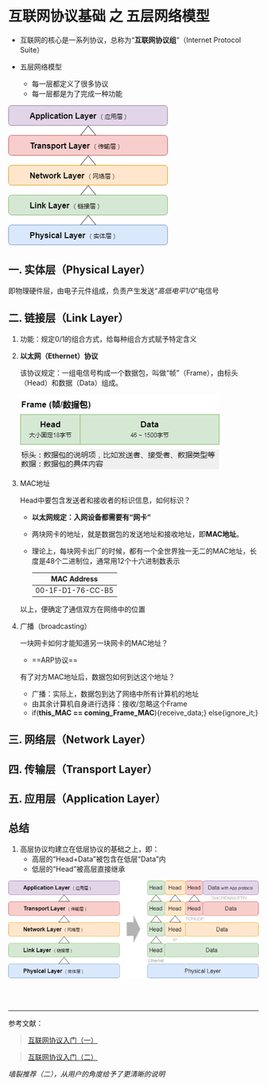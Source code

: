 # 互联网协议基础 之 五层网络模型

- 互联网的核心是一系列协议，总称为“**互联网协议组**”（Internet Protocol Suite）

- 五层网络模型

  - 每一层都定义了很多协议
  - 每一层都是为了完成一种功能

![五层网络模型](五层网络模型.png)


## 一. 实体层（Physical Layer）

即物理硬件层，由电子元件组成，负责产生发送“*高低电平1/0*”电信号

## 二. 链接层（Link Layer）

1. 功能：规定0/1的组合方式，给每种组合方式赋予特定含义

2. **以太网（Ethernet）协议**

   该协议规定：一组电信号构成一个数据包，叫做“帧”（Frame），由标头（Head）和数据（Data）组成。

   ![Frame_Head_Data](Frame_Head_Data.png)

3. MAC地址

   Head中要包含发送者和接收者的标识信息，如何标识？

   - **以太网规定：入网设备都需要有“网卡”**

   - 两块网卡的地址，就是数据包的发送地址和接收地址，即**MAC地址**。

   - 理论上，每块网卡出厂的时候，都有一个全世界独一无二的MAC地址，长度是48个二进制位，通常用12个十六进制数表示 

     |    MAC Address    |
     | :---------------: |
     | 00-1F-D1-76-CC-B5 |

   以上，便确定了通信双方在网络中的位置

4. 广播（broadcasting） 

   一块网卡如何才能知道另一块网卡的MAC地址？

   - ==ARP协议==

   有了对方MAC地址后，数据包如何到达这个地址？

   - 广播：实际上，数据包到达了网络中所有计算机的地址
   - 由其余计算机自身进行选择：接收/忽略这个Frame
   - if(**this_MAC == coming_Frame_MAC**){receive_data;} else{ignore_it;}

## 三. 网络层（Network Layer）



## 四. 传输层（Transport Layer）



## 五. 应用层（Application Layer）



## 总结

1. 高层协议均建立在低层协议的基础之上，即：
   - 高层的“Head+Data”被包含在低层“Data”内
   - 低层的“Head”被高层直接继承

![五层网络模型](五层网络模型总结.png)

<br><br>

----

参考文献：

> [互联网协议入门（一）](http://www.ruanyifeng.com/blog/2012/05/internet_protocol_suite_part_i.html)

> [互联网协议入门（二）](http://www.ruanyifeng.com/blog/2012/06/internet_protocol_suite_part_ii.html)

*墙裂推荐（二），从用户的角度给予了更清晰的说明*